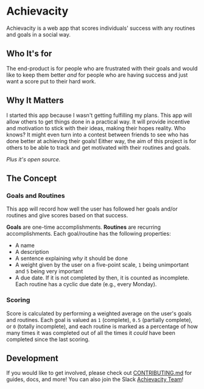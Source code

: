 # Achievacity
Achievacity is a web app that scores individuals' success with any routines and goals in a social way.

## Who It's for
The end-product is for people who are frustrated with their goals and would like to keep them better *and* for people who are having success and just want a score put to their hard work.

## Why It Matters
I started this app because I wasn't getting fulfilling my plans. This app will allow others to get things done in a practical way. It will provide incentive and motivation to stick with their ideas, making their hopes reality. Who knows? It might even turn into a contest between friends to see who has done better at achieving their goals! Either way, the aim of this project is for others to be able to track and get motivated with their routines and goals.

*Plus it's open source.*

## The Concept
### Goals and Routines
This app will record how well the user has followed her goals and/or routines and give scores based on that success.

**Goals** are one-time accomplishments. **Routines** are recurring accomplishments. Each goal/routine has the following properties:
- A name
- A description
- A sentence explaining *why* it should be done
- A weight given by the user on a five-point scale, `1` being unimportant and `5` being very important
- A due date. If it is not completed by then, it is counted as incomplete. Each routine has a cyclic due date (e.g., every Monday).

### Scoring
Score is calculated by performing a weighted average on the user's goals and routines. Each goal is valued as `1` (complete), `0.5` (partially complete), or `0` (totally incomplete), and each routine is marked as a percentage of how many times it was completed out of all the times it _could_ have been completed since the last scoring.

## Development
If you would like to get involved, please check out [CONTRIBUTING.md](CONTRIBUTING.md) for guides, docs, and more! You can also join the Slack [Achievacity Team][slack]!

[slack]: https://join.slack.com/t/achievacity/shared_invite/enQtNDEyNjM2ODQ3OTIxLWVlOTYxOGNiODAwOWJmNGI3MDFlOWZlZWI5MGMxZTZjYmM4NGMzMmQyMzFjMWUzMGNkYzE0MmEyNjM3ZmQxMjA
